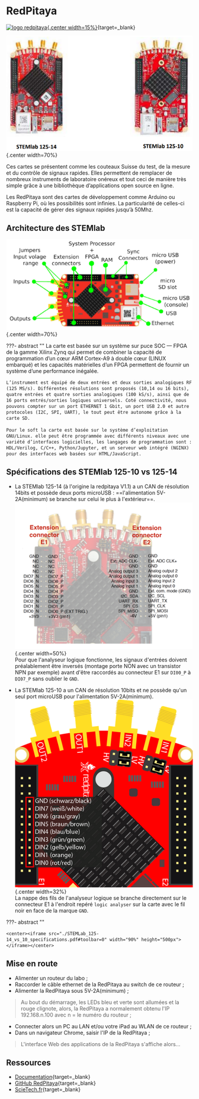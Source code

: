 
# RedPitaya

[![logo redpitaya](https://avatars.githubusercontent.com/u/6713611?s=200&v=4){.center width=15%}](https://redpitaya.com/){target=_blank}

![STEMlab_125-14_vs_10](./images/STEMlab_125-14_vs_10.png){.center width=70%}

Ces cartes se présentent comme les couteaux Suisse du test, de la mesure et du contrôle de signaux rapides. Elles permettent de remplacer de nombreux instruments de laboratoire onéreux et tout ceci de manière très simple grâce à une bibliothèque d’applications open source en ligne.

Les RedPitaya sont des cartes de développement comme Arduino ou Raspberry Pi, où les possibilités sont infinies. La particularité de celles-ci est la capacité de gérer des signaux rapides jusqu’à 50Mhz.


## Architecture des STEMlab

![STEMlab_125_architecture](./images/STEMlab_125_architecture.png){.center width=70%}

???- abstract ""
    La carte est basée sur un système sur puce SOC — FPGA de la gamme Xilinx Zynq qui permet de combiner la capacité de programmation d’un cœur ARM Cortex-A9 à double cœur (LINUX embarqué) et les capacités matérielles d’un FPGA permettent de fournir un système d’une performance inégalée.
    
    L’instrument est équipé de deux entrées et deux sorties analogiques RF (125 MS/s). Différentes résolutions sont proposés (10,14 ou 16 bits), quatre entrées et quatre sorties analogiques (100 kS/s), ainsi que de 16 ports entrés/sorties logiques universels. Coté connectivité, nous pouvons compter sur un port ETHERNET 1 Gbit, un port USB 2.0 et autre protocoles (I2C, SPI, UART), le tout peut être autonome grâce à la carte SD.
    
    Pour le soft la carte est basée sur le système d’exploitation GNU/Linux. elle peut être programmée avec différents niveaux avec une variété d’interfaces logicielles, les langages de programmation sont : HDL/Verilog, C/C++, Python/Jupyter, et un serveur web intégré (NGINX) pour des interfaces web basées sur HTML/JavaScript.

## Spécifications des STEMlab 125-10 vs 125-14

- La STEMlab 125-14 (à l'origine la redpitaya V1.1) a un CAN de résolution 14bits et possède deux ports microUSB : ==l'alimentation 5V-2A(minimum) se branche sur celui le plus à l'extérieur==.
![STEMlab_125-14_GPIO](./images/STEMlab_125-14_GPIO.png){.center width=50%}  
Pour que l'analyseur logique fonctionne, les signaux d'entrées doivent préalablement être inversés (montage porte NON avec un transistor NPN par exemple) avant d'être raccordés au connecteur E1 sur `DI00_P` à `DI07_P` sans oublier le `GND`.

- La STEMlab 125-10 a un CAN de résolution 10bits et ne possède qu'un seul port microUSB pour l'alimentation 5V-2A(minimum).
![STEMlab_125-10_GPIO](./images/STEMlab_125-10_GPIO.png){.center width=32%}  
La nappe des fils de l'analyseur logique se branche directement sur le connecteur E1 à l'endroit repéré `logic analyser` sur la carte avec le fil noir en face de la marque `GND`.
 

???- abstract ""

    <center><iframe src="./STEMLab_125-14_vs_10_specifications.pdf#toolbar=0" width="90%" height="500px"> </iframe></center>

## Mise en route

- Alimenter un routeur du labo ;
- Raccorder le câble ethernet de la RedPitaya au switch de ce routeur ;
- Alimenter la RedPitaya sous 5V-2A(minimum) ;
> Au bout du démarrage, les LEDs bleu et verte sont allumées et la rouge clignote, alors, la RedPitaya a normalement obtenu l'IP 192.168.n.100 avec n = le numéro du routeur ;
- Connecter alors un PC au LAN et/ou votre iPad au WLAN de ce routeur ;
- Dans un navigateur Chrome, saisir l'IP de la RedPitaya ;
> L'interface Web des applications de la RedPitaya s'affiche alors...

## Ressources

- [Documentation](https://redpitaya.readthedocs.io/){target=_blank}
- [GitHub RedPitaya](https://github.com/RedPitaya){target=_blank}
- [ScieTech.fr](https://scietech.fr/category/red-pitaya/){target=_blank}